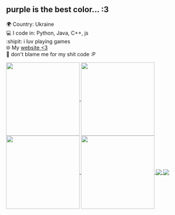 ## purple is the best color... :3

🌍 Country: Ukraine <br>
💻 I code in: Python, Java, C++, js <br>
:shipit: i luv playing games <br>
🌐 My [website <3](https://noxy.netlify.app/) <br>
💜 don't blame me for my shit code :P

<a href="https://noxy.netlify.app#gh-dark-mode-only">
  <img height=200 align="center" src="https://github-readme-stats.vercel.app/api?username=noxygalaxy&number_format=long&show_icons=true&bg_color=0a0a0a&title_color=9666ff&icon_color=9666ff&border_color=1e1e1e&border_radius=8" />
</a>
<a href="https://noxy.netlify.app#gh-light-mode-only">
  <img height=200 align="center" src="https://github-readme-stats.vercel.app/api?username=noxygalaxy&number_format=long&show_icons=true&bg_color=fafafa&title_color=9666ff&icon_color=9666ff&border_color=bcbcbc&border_radius=8" />
</a>

<a href="https://noxy.netlify.app#gh-dark-mode-only">
  <img height=200 align="center" src="https://github-readme-stats.vercel.app/api/top-langs?username=noxygalaxy&card_width=280&bg_color=0a0a0a&title_color=9666ff&border_color=1e1e1e&border_radius=8" />
</a>
<a href="https://noxy.netlify.app#gh-light-mode-only">
  <img height=200 align="center" src="https://github-readme-stats.vercel.app/api/top-langs?username=noxygalaxy&card_width=280&bg_color=fafafa&title_color=9666ff&border_color=bcbcbc&border_radius=8" />
</a>

<a href="https://noxy.netlify.app#gh-dark-mode-only">
  <img align="center" src="https://lanyard.cnrad.dev/api/623924391356399616?borderRadius=15px&bg=0a0a0a&idleMessage=I'm%20not%20doing%20anything%20yet%20%3Ap&theme=dark&animated=true&animatedDecoration=true&hideDecoration=true&showDisplayName=true" />
</a>

<a href="https://noxy.netlify.app#gh-light-mode-only">
  <img align="center" src="https://lanyard.cnrad.dev/api/623924391356399616?borderRadius=15px&bg==fafafa&idleMessage=I'm%20not%20doing%20anything%20yet%20%3Ap&theme=dark&animated=true&animatedDecoration=true&hideDecoration=true&showDisplayName=true" />
</a>

